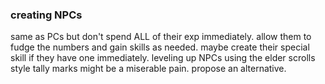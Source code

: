 ### creating NPCs
same as PCs but don't spend ALL of their exp immediately. allow them to fudge the numbers and gain skills as needed. maybe create their special skill if they have one immediately.
leveling up NPCs using the elder scrolls style tally marks might be a miserable pain. propose an alternative.